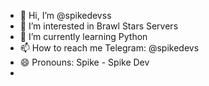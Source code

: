 - 👋 Hi, I’m @spikedevss
- 👀 I’m interested in Brawl Stars Servers
- 🌱 I’m currently learning Python
- 📫 How to reach me Telegram: @spikedevs
- 😄 Pronouns: Spike - Spike Dev
- <!---
spikedevss/spikedevss is a ✨ special ✨ repository because its `README.md` (this file) appears on your GitHub profile.
You can click the Preview link to take a look at your changes.
--->
